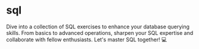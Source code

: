 # sql
Dive into a collection of SQL exercises to enhance your database querying skills. From basics to advanced operations, sharpen your SQL expertise and collaborate with fellow enthusiasts. Let's master SQL together! 💻
